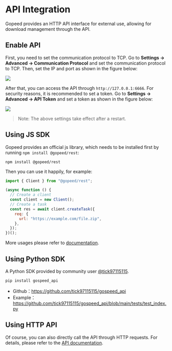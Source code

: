 # API Integration

Gopeed provides an HTTP API interface for external use, allowing for download management through the API.

## Enable API

First, you need to set the communication protocol to TCP. Go to **Settings -> Advanced -> Communication Protocol** and set the communication protocol to TCP. Then, set the IP and port as shown in the figure below:

![](/images/dev/set-port.png)

After that, you can access the API through `http://127.0.0.1:6666`. For security reasons, it is recommended to set a token. Go to **Settings -> Advanced -> API Token** and set a token as shown in the figure below:

![](/images/dev/set-token.png)

> Note: The above settings take effect after a restart.

## Using JS SDK

Gopeed provides an official js library, which needs to be installed first by running `npm install @gopeed/rest`:

```
npm install @gopeed/rest
```

Then you can use it happily, for example:

```js
import { Client } from "@gopeed/rest";

(async function () {
  // Create a client
  const client = new Client();
  // Create a task
  const res = await client.createTask({
    req: {
      url: "https://example.com/file.zip",
    },
  });
})();
```

More usages please refer to [documentation](https://docs.gopeed.com/site/reference/classes/_gopeed_rest.Client.html).

## Using Python SDK

A Python SDK provided by community user [@tick97115115](https://github.com/tick97115115).

```bash
pip install gospeed_api
```

- Github：https://github.com/tick97115115/gospeed_api
- Example：https://github.com/tick97115115/gospeed_api/blob/main/tests/test_index.py

## Using HTTP API

Of course, you can also directly call the API through HTTP requests. For details, please refer to the [API documentation](https://docs.gopeed.com/site/openapi/index.html).
